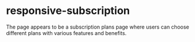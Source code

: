 # responsive-subscription
The page appears to be a subscription plans page where users can choose different plans with various features and benefits.
